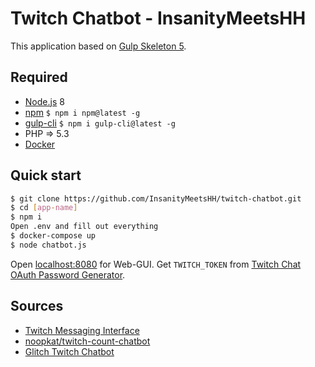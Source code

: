 # Twitch Chatbot - InsanityMeetsHH

This application based on [Gulp Skeleton 5](https://github.com/InsanityMeetsHH/gulp-templating/tree/5.x).

## Required
* [Node.js](http://nodejs.org/en/download/) 8
* [npm](http://www.npmjs.com/get-npm) `$ npm i npm@latest -g`
* [gulp-cli](https://www.npmjs.com/package/gulp-cli) `$ npm i gulp-cli@latest -g`
* PHP => 5.3
* [Docker](https://www.docker.com/)

## Quick start
```bash
$ git clone https://github.com/InsanityMeetsHH/twitch-chatbot.git
$ cd [app-name]
$ npm i
Open .env and fill out everything
$ docker-compose up 
$ node chatbot.js 
```
Open [localhost:8080](http://localhost:8080) for Web-GUI.
Get `TWITCH_TOKEN` from [Twitch Chat OAuth Password Generator](https://twitchapps.com/tmi/).

## Sources
* [Twitch Messaging Interface](https://github.com/tmijs/docs/tree/gh-pages/_posts)
* [noopkat/twitch-count-chatbot](https://github.com/noopkat/twitch-count-chatbot)
* [Glitch Twitch Chatbot](https://glitch.com/edit/#!/twitch-chatbot)
